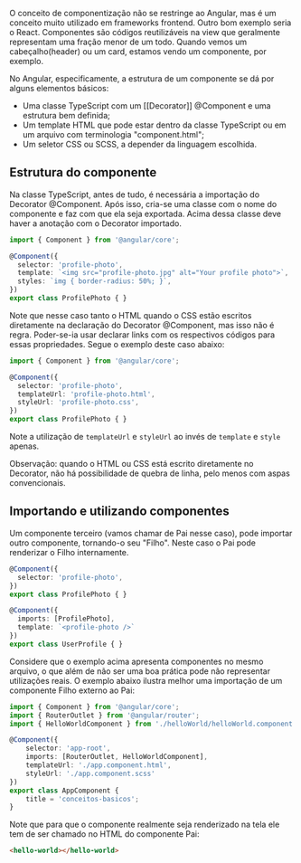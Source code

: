 O conceito de componentização não se restringe ao Angular, mas é um conceito muito utilizado em frameworks frontend. Outro bom exemplo seria o React.
Componentes são códigos reutilizáveis na view que geralmente representam uma fração menor de um todo. Quando vemos um cabeçalho(header) ou um card, estamos vendo um componente, por exemplo. 

No Angular, especificamente, a estrutura de um componente se dá por alguns elementos básicos:

- Uma classe TypeScript com um [[Decorator]] @Component e uma estrutura bem definida;
- Um template HTML que pode estar dentro da classe TypeScript ou em um arquivo com terminologia "component.html";
- Um seletor CSS ou SCSS, a depender da linguagem escolhida.

## Estrutura do componente

Na classe TypeScript, antes de tudo, é necessária a importação do Decorator @Component. Após isso, cria-se uma classe com o nome do componente e faz com que ela seja exportada. Acima dessa classe deve haver a anotação com o Decorator importado.

```ts
import { Component } from '@angular/core';

@Component({
  selector: 'profile-photo',
  template: `<img src="profile-photo.jpg" alt="Your profile photo">`,
  styles: `img { border-radius: 50%; }`,
})
export class ProfilePhoto { }
```

Note que nesse caso tanto o HTML quando o CSS estão escritos diretamente na declaração do Decorator @Component, mas isso não é regra. Poder-se-ia usar declarar links com os respectivos códigos para essas propriedades. Segue o exemplo deste caso abaixo:

```ts
import { Component } from '@angular/core';

@Component({
  selector: 'profile-photo',
  templateUrl: 'profile-photo.html',
  styleUrl: 'profile-photo.css',
})
export class ProfilePhoto { }
```

Note a utilização de `templateUrl` e `styleUrl` ao invés de `template` e `style` apenas.

Observação: quando o HTML ou CSS está escrito diretamente no Decorator, não há possibilidade de quebra de linha, pelo menos com aspas convencionais.

## Importando e utilizando componentes

Um componente terceiro (vamos chamar de Pai nesse caso), pode importar outro componente, tornando-o seu "Filho". Neste caso o Pai pode renderizar o Filho internamente.

```ts
@Component({
  selector: 'profile-photo',
})
export class ProfilePhoto { }

@Component({
  imports: [ProfilePhoto],
  template: `<profile-photo />`
})
export class UserProfile { }
```

Considere que o exemplo acima apresenta componentes no mesmo arquivo, o que além de não ser uma boa prática pode não representar utilizações reais. O exemplo abaixo ilustra melhor uma importação de um componente Filho externo ao Pai:

```ts
import { Component } from '@angular/core';
import { RouterOutlet } from '@angular/router';
import { HelloWorldComponent } from './helloWorld/helloWorld.component';

@Component({
	selector: 'app-root',
	imports: [RouterOutlet, HelloWorldComponent],
	templateUrl: './app.component.html',
	styleUrl: './app.component.scss'
})
export class AppComponent {
	title = 'conceitos-basicos';
}
```

Note que para que o componente realmente seja renderizado na tela ele tem de ser chamado no HTML do componente Pai:

```html
<hello-world></hello-world>
```


